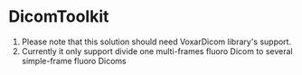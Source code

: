# DicomToolkit

1. Please note that this solution should need VoxarDicom library's support.
2. Currently it only support divide one multi-frames fluoro Dicom to several simple-frame fluoro Dicoms
